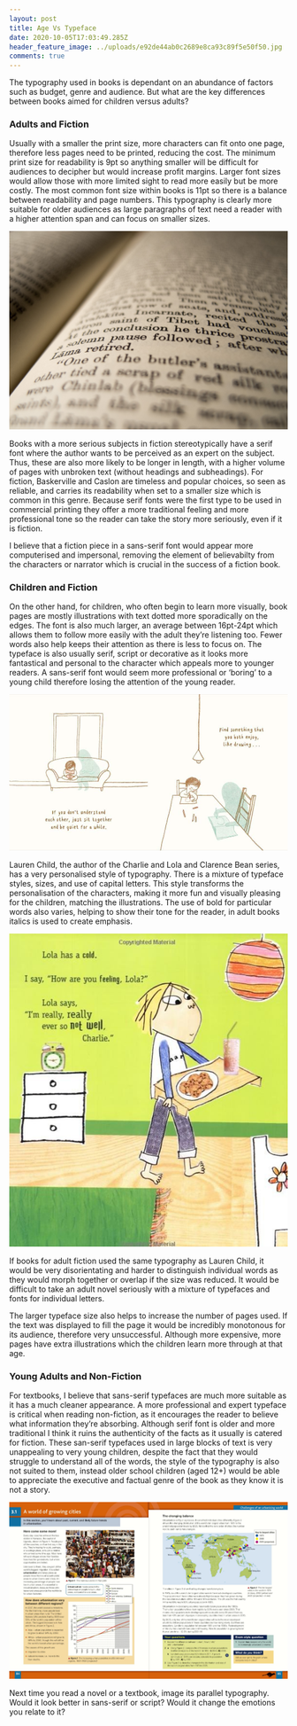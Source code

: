 ```yaml
---
layout: post
title: Age Vs Typeface
date: 2020-10-05T17:03:49.285Z
header_feature_image: ../uploads/e92de44ab0c2689e8ca93c89f5e50f50.jpg
comments: true
---
```

The typography used in books is dependant on an abundance of factors such as budget, genre and audience. But what are the key differences between books aimed for children versus adults?

### Adults and Fiction

Usually with a smaller the print size, more characters can fit onto one page, therefore less pages need to be printed, reducing the cost. The minimum print size for readability is 9pt so anything smaller will be difficult for audiences to decipher but would increase profit margins. Larger font sizes would allow those with more limited sight to read more easily but be more costly. The most common font size within books is 11pt so there is a balance between readability and page numbers. This typography is clearly more suitable for older audiences as large paragraphs of text need a reader with a higher attention span and can focus on smaller sizes.

![](../uploads/close-up-inside-of-a-book.jpg "Classic Fiction Font")

Books with a more serious subjects in fiction stereotypically have a serif font where the author wants to be perceived as an expert on the subject. Thus, these are also more likely to be longer in length, with a higher volume of pages with unbroken text (without headings and subheadings). For fiction, Baskerville and Caslon are timeless and popular choices, so seen as reliable, and carries its readability when set to a smaller size which is common in this genre. Because serif fonts were the first type to be used in commercial printing they offer a more traditional feeling and more professional tone so the reader can take the story more seriously, even if it is fiction. 

I believe that a fiction piece in a sans-serif font would appear more computerised and impersonal, removing the element of believabilty from the characters or narrator which is crucial in the success of a fiction book. 

### Children and Fiction

On the other hand, for children, who often begin to learn more visually, book pages are mostly illustrations with text dotted more sporadically on the edges. The font is also much larger, an average between 16pt-24pt which allows them to follow more easily with the adult they’re listening too. Fewer words also help keeps their attention as there is less to focus on. The typeface is also usually serif, script or decorative as it looks more fantastical and personal to the character which appeals more to younger readers. A sans-serif font would seem more professional or ‘boring’ to a young child therefore losing the attention of the young reader.

![](../uploads/51zsaiwqzal.jpg "When Sadness is at Your Door Page")

Lauren Child, the author of the Charlie and Lola and Clarence Bean series, has a very personalised style of typography. There is a mixture of typeface styles, sizes, and use of capital letters. This style transforms the personalisation of the characters, making it more fun and visually pleasing for the children, matching the illustrations. The use of bold for particular words also varies, helping to show their tone for the reader, in adult books italics is used to create emphasis.

![](../uploads/inside_page_of_i_m_really_ever_so_not_well_-_charlie_and_lola_book.jpg "Charlie and Lola Page")

If books for adult fiction used the same typography as Lauren Child, it would be very disorientating and harder to distinguish individual words as they would morph together or overlap if the size was reduced. It would be difficult to take an adult novel seriously with a mixture of typefaces and fonts for individual letters.

The larger typeface size also helps to increase the number of pages used. If the text was displayed to fill the page it would be incredibly monotonous for its audience, therefore very unsuccessful. Although more expensive, more pages have extra illustrations which the children learn more through at that age. 

### Young Adults and Non-Fiction

For textbooks, I believe that sans-serif typefaces are much more suitable as it has a much cleaner appearance. A more professional and expert typeface  is critical when reading non-fiction, as it encourages the reader to believe what information they’re absorbing. Although serif font is older and more traditional I think it ruins the authenticity of the facts as it usually is catered for fiction. These san-serif typefaces used in large blocks of text is very unappealing to very young children, despite the fact that they would struggle to understand all of the words, the style of the typography is also not suited to them, instead older school children (aged 12+) would be able to appreciate the executive and factual genre of the book as they know it is not a story.

![](../uploads/growing-cities.png "Geography Textbook ")

Next time you read a novel or a textbook, image its parallel typography. Would it look better in sans-serif or script? Would it change the emotions you relate to it?